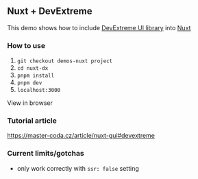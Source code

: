 ## Nuxt + DevExtreme
This demo shows how to include [DevExtreme UI library](https://js.devexpress.com/) into [Nuxt](https://nuxt.com/)

### How to use
1. `git checkout demos-nuxt project`
2. `cd nuxt-dx`
3. `pnpm install`
4. `pnpm dev` 
5. `localhost:3000` 

View in browser

### Tutorial article
https://master-coda.cz/article/nuxt-gui#devextreme

### Current limits/gotchas
- only work correctly with `ssr: false` setting
